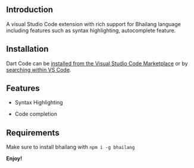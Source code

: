 ## Introduction
A visual Studio Code extension with rich support for Bhailang language including features such as syntax highlighting, autocomplete feature.

## Installation
Dart Code can be [installed from the Visual Studio Code Marketplace](https://marketplace.visualstudio.com/items?itemName=) or by [searching within VS Code](https://code.visualstudio.com/docs/editor/extension-gallery#_search-for-an-extension).

## Features

- Syntax Highlighting

- Code completion

## Requirements

Make sure to install bhailang with `npm i -g bhailang` 

**Enjoy!**
